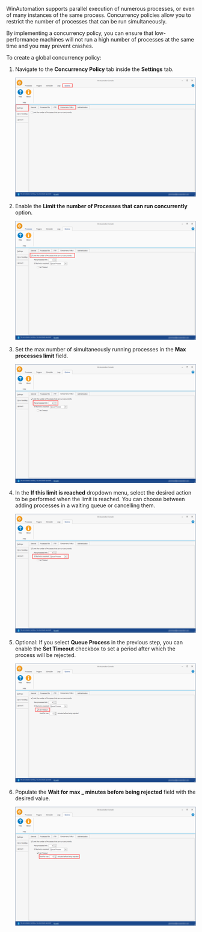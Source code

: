 WinAutomation supports parallel execution of numerous processes, or even of many instances of the same process. Concurrency policies allow you to restrict the number of processes that can be run simultaneously. 

By implementing a concurrency policy, you can ensure that low-performance machines will not run a high number of processes at the same time and you may prevent crashes.

To create a global concurrency policy:

1.	Navigate to the **Concurrency Policy** tab inside the **Settings** tab.

    ![The Concurrency Policy tab.](..\media\concurrency-policy-tab-settings-options.png)

1.	Enable the **Limit the number of Processes that can run concurrently** option. 

    ![A check box that limits the number of processes running concurrently.](..\media\limit-processes-concurrency-policy-tab.png)

1.	Set the max number of simultaneously running processes in the **Max processes limit** field. 

    ![A field that sets the max number of processes that can run concurrently.](..\media\max-processes-concurrency-policy-tab.png)

1.	In the **If this limit is reached** dropdown menu, select the desired action to be performed when the limit is reached. You can choose between adding processes in a waiting queue or cancelling them.

    ![A dropdown menu that sets what happens when the limit is reached.](..\media\if-limit-is-reached-concurrency-policy-tab.png)

1.	Optional: If you select **Queue Process** in the previous step, you can enable the **Set Timeout** checkbox to set a period after which the process will be rejected.

    ![A checkbox that enables a timeout for the processes in the queue.](..\media\timeout-concurrency-policy-tab.png)

1.	Populate the **Wait for max _ minutes before being rejected** field with the desired value. 

    ![A field that determines how many minutes a process stays in the queue before being rejected.](..\media\minutes-before-reject-concurrency-policy-tab.png)